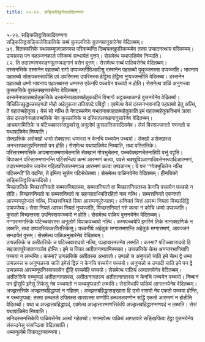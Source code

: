 ```yaml
---
title: ०५-२२. सङ्किलिट्ठत्तिकादिवण्णना

---
```

५-२२. सङ्किलिट्ठत्तिकादिवण्णना  
सङ्किलिट्ठसङ्किलेसिकत्तिके सब्बं कुसलत्तिके वुत्तनयानुसारेनेव वेदितब्बम्।  
७९. वितक्कत्तिके यथाकम्मूपगञाणस्स परिकम्मन्ति दिब्बचक्खुपरिकम्ममेव तस्स उप्पादनत्थाय परिकम्मम्। उप्पन्नस्स पन वळञ्जनकाले परिकम्मं सन्धायेतं वुत्तम्। सेसमेत्थ यथापाळिमेव निय्याति।  
८२. ति तदारम्मणभवङ्गमूलभवङ्गानं वसेन वुत्तम्। सेसमेत्थ सब्बं पाळिवसेनेव वेदितब्बम्।  
दस्सनत्तिके दस्सनेन पहातब्बो रागो उप्पज्जतीतिआदीसु दस्सनेन पहातब्बो पुथुज्जनस्स उप्पज्जति। भावनाय पहातब्बो सोतापन्नस्सापीति एवं उपरिमस्स उपरिमस्स हेट्ठिमा हेट्ठिमा नुप्पज्जन्तीति वेदितब्बा। दस्सनेन पहातब्बो धम्मो भावनाय पहातब्बस्स धम्मस्स एकेनपि पच्चयेन पच्चयो न होति। सेसमेत्थ पाळिं अनुगन्त्वा कुसलत्तिके वुत्तलक्खणवसेनेव वेदितब्बम्।  
दस्सनेनपहातब्बहेतुकत्तिके दस्सनेनपहातब्बहेतुकादीनं विभागो अट्ठकथाकण्डे वुत्तनयेनेव वेदितब्बो। विचिकिच्छुद्धच्चसहगतो मोहो अहेतुकत्ता ततियपदे पविट्ठो। एवमेत्थ येसं दस्सनभावनाहि पहातब्बो हेतु अत्थि, ते पहातब्बहेतुका। येसं सो नत्थि ते नेवदस्सनेन नभावनायपहातब्बहेतुकाति इमं पहातब्बहेतुकविभागं ञत्वा सेसं दस्सनेनपहातब्बत्तिके चेव कुसलत्तिके च दस्सितलक्खणानुसारेनेव वेदितब्बम्।  
आचयगामित्तिके च पटिच्चवारसंसट्ठवारेसु अनुलोमं कुसलत्तिकसदिसमेव। सेसं विस्सज्जनतो गणनतो च यथापाळिमेव निय्याति।  
सेक्खत्तिके असेक्खो धम्मो सेक्खस्स धम्मस्स न केनचि पच्चयेन पच्चयो। सेक्खो असेक्खस्स अनन्तरपकतूपनिस्सयो पन होति। सेसमेत्थ यथापाळिमेव निय्याति, तथा परित्तत्तिके।  
परित्तारम्मणत्तिके अप्पमाणारम्मणाचेतनाति सेक्खानं गोत्रभुचेतना, पच्चवेक्खणचेतनातिपि वत्तुं वट्टति। विपाकानं परित्तारम्मणानन्ति पटिसन्धियं कम्मं आरम्मणं कत्वा, पवत्ते चक्खुविञ्ञाणादिवसेनरूपादिआरम्मणं, तदारम्मणवसेन जवनेन गहितपरित्तारम्मणञ्च आरम्मणं कत्वा उप्पन्नानम्। ये पन ‘‘गोत्रभुचित्तेन नत्थि पटिसन्धी’’ति वदन्ति, ते इमिना सुत्तेन पटिसेधेतब्बा। सेसमेत्थ पाळिनयेनेव वेदितब्बम्। हीनत्तिको सङ्किलिट्ठत्तिकसदिसो।  
मिच्छत्तत्तिके मिच्छत्तनियतो सम्मत्तनियतस्स, सम्मत्तनियतो वा मिच्छत्तनियतस्स केनचि पच्चयेन पच्चयो न होति। मिच्छत्तनियतो वा सम्मत्तनियतो वा सहजाताधिपतिरहितो नाम नत्थि। सम्मत्तनियते एकन्ततो आरम्मणपुरेजातं नत्थि, मिच्छत्तनियते सिया आरम्मणपुरेजातम्। अनियतं चित्तं आरब्भ नियता मिच्छादिट्ठि उप्पज्जेय्य। सेसा नियतं आरब्भ नियतं नुप्पज्जति, मिच्छत्तनियतं गरुं कत्वा न कोचि धम्मो उप्पज्जति। कुसलो मिच्छत्तस्स उपनिस्सयपच्चयो न होति। सेसमेत्थ पाळियं वुत्तनयेनेव वेदितब्बम्।  
मग्गारम्मणत्तिके पटिच्चवारस्स अनुलोमे विपाकपच्चयो नत्थि। कम्मपच्चयेपि इमस्मिं तिके नानाक्खणिकं न लब्भति, तथा उप्पन्नत्तिकअतीतत्तिकेसु। पच्चनीये अहेतुकं मग्गारम्मणन्ति अहेतुकं मग्गारम्मणं, आवज्जनं सन्धायेतं वुत्तम्। सेसमेत्थ पाळिअनुसारेनेव वेदितब्बम्।  
उप्पन्नत्तिके च अतीतत्तिके च पटिच्चवारादयो नत्थि, पञ्हावारमत्तमेव लब्भति। कस्मा? पटिच्चवारादयो हि सहजातपुरेजातानञ्ञेव होन्ति। इमे च तिका अतीतानागतमिस्सका। उप्पन्नत्तिके चेत्थ अनन्तरभागियापि पच्चया न लब्भन्ति। कस्मा? उप्पन्नत्तिके अतीतस्स अभावतो। उप्पन्नो च अनुप्पन्नो चाति इमे चेत्थ द्वे धम्मा उप्पन्नस्स च अनुप्पन्नस्स चाति इमेसं द्विन्नं न केनचि पच्चयेन पच्चयो। अनुप्पन्नो च उप्पादी चाति इमे पन द्वे उप्पन्नस्स आरम्मणूपनिस्सयवसेन द्वीहि पच्चयेहि पच्चयो। सेसमेत्थ पाळियं आगतनयेनेव वेदितब्बम्।  
अतीतत्तिके पच्चुप्पन्नं अतीतानागतस्स, अतीतानागतञ्च अतीतानागतस्स न केनचि पच्चयेन पच्चयो। निब्बानं पन द्वीसुपि इमेसु तिकेसु नेव पच्चयतो न पच्चयुप्पन्नतो लब्भति। सेसमिधापि पाळियं आगतनयेनेव वेदितब्बम्।  
अज्झत्तत्तिके अज्झत्तबहिद्धापदं न गहितम्। अज्झत्तबहिद्धासङ्खाता हि उभो रासयो नेव एकतो पच्चया होन्ति, न पच्चयुप्पन्ना; तस्मा हत्थतले ठपितस्स सासपस्स वण्णोपि हत्थतलवण्णेन सद्धिं एकतो आरम्मणं न होतीति वेदितब्बो। यथा च अज्झत्तबहिद्धापदं, एवमेत्थ अज्झत्तारम्मणत्तिकेपि अज्झत्तबहिद्धारम्मणपदं न लब्भति। सेसं यथापाळिमेव निय्याति।  
सनिदस्सनत्तिकेपि पाळिवसेनेव अत्थो गहेतब्बो। गणनापेत्थ पाळियं आगतवारे सङ्खिपित्वा हेट्ठा वुत्तनयेनेव संसन्दनेसु संसन्दित्वा वेदितब्बाति।  
धम्मानुलोमे तिकपट्ठानवण्णना।  